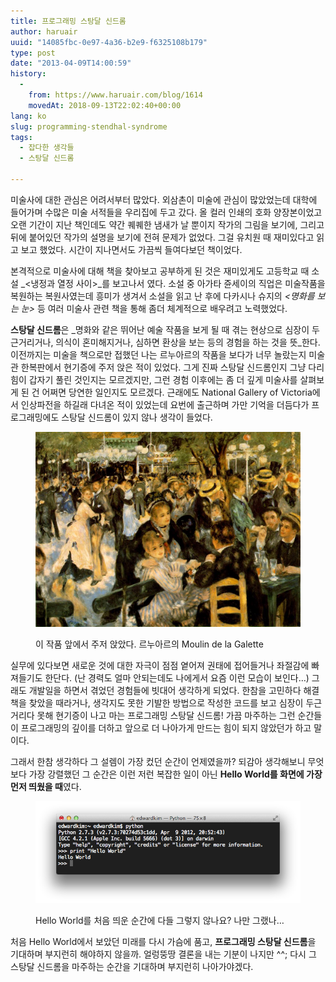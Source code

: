 ```yaml
---
title: 프로그래밍 스탕달 신드롬
author: haruair
uuid: "14085fbc-0e97-4a36-b2e9-f6325108b179"
type: post
date: "2013-04-09T14:00:59"
history:
  - 
    from: https://www.haruair.com/blog/1614
    movedAt: 2018-09-13T22:02:40+00:00
lang: ko
slug: programming-stendhal-syndrome
tags:
  - 잡다한 생각들
  - 스탕달 신드롬

---
```

미술사에 대한 관심은 어려서부터 많았다. 외삼촌이 미술에 관심이 많았었는데 대학에 들어가며 수많은 미술 서적들을 우리집에 두고 갔다. 올 컬러 인쇄의 호화 양장본이었고 오랜 기간이 지난 책인데도 약간 퀘퀘한 냄새가 날 뿐이지 작가의 그림을 보기에, 그리고 뒤에 붙어있던 작가의 설명을 보기에 전혀 문제가 없었다. 그걸 유치원 때 재미있다고 읽고 보고 했었다. 시간이 지나면서도 가끔씩 들여다보던 책이었다.

본격적으로 미술사에 대해 책을 찾아보고 공부하게 된 것은 재미있게도 고등학교 때 소설 _<냉정과 열정 사이>_를 보고나서 였다. 소설 중 아가타 쥰세이의 직업은 미술작품을 복원하는 복원사였는데 흥미가 생겨서 소설을 읽고 난 후에 다카시나 슈지의 _<명화를 보는 눈>_ 등 여러 미술사 관련 책을 통해 좀더 체계적으로 배우려고 노력했었다.

**스탕달 신드롬**은 _명화와 같은 뛰어난 예술 작품을 보게 될 때 겪는 현상으로 심장이 두근거리거나, 의식이 혼미해지거나, 심하면 환상을 보는 등의 경험을 하는 것을 뜻_한다. 이전까지는 미술을 책으로만 접했던 나는 르누아르의 작품을 보다가 너무 놀랐는지 미술관 한복판에서 현기증에 주저 앉은 적이 있었다. 그게 진짜 스탕달 신드롬인지 그냥 다리 힘이 갑자기 풀린 것인지는 모르겠지만, 그런 경험 이후에는 좀 더 깊게 미술사를 살펴보게 된 건 어쩌면 당연한 일인지도 모르겠다. 근래에도 National Gallery of Victoria에서 인상파전을 하길래 다녀온 적이 있었는데 요번에 출근하며 가만 기억을 더듬다가 프로그래밍에도 스탕달 신드롬이 있지 않나 생각이 들었다.

<figure>

![](renoir.moulin-galette.jpg)

<figcaption>이 작품 앞에서 주저 앉았다. 르누아르의 Moulin de la Galette</figcaption></figure>

실무에 있다보면 새로운 것에 대한 자극이 점점 옅어져 권태에 접어들거나 좌절감에 빠져들기도 한단다. (난 경력도 얼마 안되는데도 나에게서 요즘 이런 모습이 보인다&#8230;) 그래도 개발일을 하면서 겪었던 경험들에 빗대어 생각하게 되었다. 한참을 고민하다 해결책을 찾았을 때라거나, 생각지도 못한 기발한 방법으로 작성한 코드를 보고 심장이 두근거리다 못해 현기증이 나고 마는 프로그래밍 스탕달 신드롬! 가끔 마주하는 그런 순간들이 프로그래밍의 깊이를 더하고 앞으로 더 나아가게 만드는 힘이 되지 않았던가 하고 말이다.

그래서 한참 생각하다 그 설렘이 가장 컸던 순간이 언제였을까? 되감아 생각해보니 무엇보다 가장 강렬했던 그 순간은 이런 저런 복잡한 일이 아닌 **Hello World를 화면에 가장 먼저 띄웠을 때**였다.


<figure>

![](Screen-Shot-2013-04-09-at-11.59.10-PM.png)

<figcaption>Hello World를 처음 띄운 순간에 다들 그렇지 않나요? 나만 그랬나&#8230;</figcaption></figure>

처음 Hello World에서 보았던 미래를 다시 가슴에 품고, **프로그래밍 스탕달 신드롬**을 기대하며 부지런히 해야하지 않을까. 얼렁뚱땅 결론을 내는 기분이 나지만 ^^; 다시 그 스탕달 신드롬을 마주하는 순간을 기대하며 부지런히 나아가야겠다.